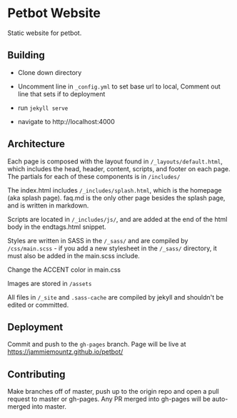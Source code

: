 # Petbot Website

Static website for petbot.

## Building

- Clone down directory

- Uncomment line in `_config.yml` to set base url to local, Comment out line that sets if to deployment

- run `jekyll serve`

- navigate to http://localhost:4000

## Architecture

Each page is composed with the layout found in `/_layouts/default.html`, which includes the head, header, content, scripts, and footer on each page. The partials for each of these components is in `/includes/`

The index.html includes `/_includes/splash.html`, which is the homepage (aka splash page). faq.md is the only other page besides the splash page, and is written in markdown.

Scripts are located in `/_includes/js/`, and are added at the end of the html body in the endtags.html snippet.

Styles are written in SASS in the `/_sass/` and are compiled by `/css/main.scss` - if you add a new stylesheet in the `/_sass/` directory, it must also be added in the main.scss include.

Change the ACCENT color in main.css

Images are stored in `/assets`

All files in `/_site` and `.sass-cache` are compiled by jekyll and shouldn't be edited or committed.

## Deployment

Commit and push to the `gh-pages` branch. Page will be live at https://jammiemountz.github.io/petbot/

## Contributing

Make branches off of master, push up to the origin repo and open a pull request to master or gh-pages.
Any PR merged into gh-pages will be auto-merged into master.
